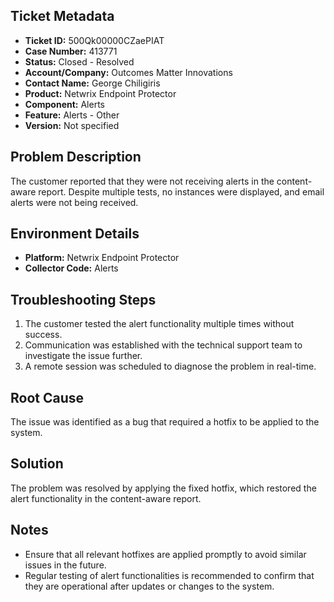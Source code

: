 ## Ticket Metadata
- **Ticket ID:** 500Qk00000CZaePIAT
- **Case Number:** 413771
- **Status:** Closed - Resolved
- **Account/Company:** Outcomes Matter Innovations
- **Contact Name:** George Chiligiris
- **Product:** Netwrix Endpoint Protector
- **Component:** Alerts
- **Feature:** Alerts - Other
- **Version:** Not specified

## Problem Description
The customer reported that they were not receiving alerts in the content-aware report. Despite multiple tests, no instances were displayed, and email alerts were not being received.

## Environment Details
- **Platform:** Netwrix Endpoint Protector
- **Collector Code:** Alerts

## Troubleshooting Steps
1. The customer tested the alert functionality multiple times without success.
2. Communication was established with the technical support team to investigate the issue further.
3. A remote session was scheduled to diagnose the problem in real-time.

## Root Cause
The issue was identified as a bug that required a hotfix to be applied to the system.

## Solution
The problem was resolved by applying the fixed hotfix, which restored the alert functionality in the content-aware report.

## Notes
- Ensure that all relevant hotfixes are applied promptly to avoid similar issues in the future.
- Regular testing of alert functionalities is recommended to confirm that they are operational after updates or changes to the system.